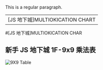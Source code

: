 This is a regular paragraph.

<table>
    <tr>
        <td>[JS 地下城]MULTIOKICATION CHART</td>
    </tr>
</table>

#[JS 地下城]MULTIOKICATION CHAR

## 新手 JS 地下城 1F - 9x9 乘法表

![9X9 Table]( https://github.com/fttp0165/javascript-exercise/blob/master/undertwon01/1F.PNG"9x9" )

